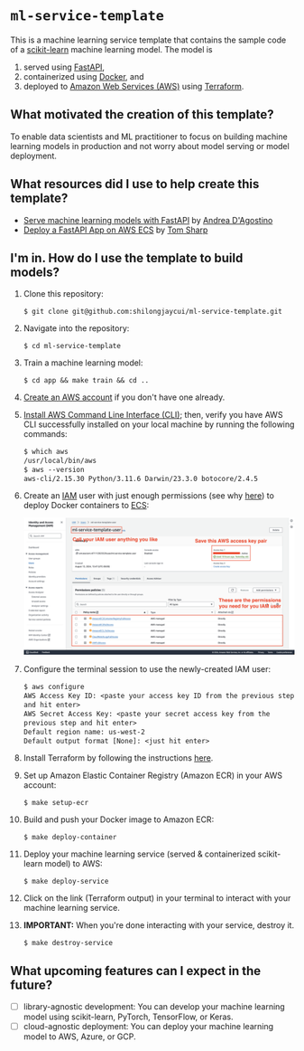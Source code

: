 # `ml-service-template`
This is a machine learning service template that contains the sample code of a [scikit-learn](https://scikit-learn.org/stable/) machine learning model. The model is
1. served using [FastAPI](https://fastapi.tiangolo.com/),
2. containerized using [Docker](https://www.docker.com/), and
3. deployed to [Amazon Web Services (AWS)](https://aws.amazon.com/) using [Terraform](https://www.terraform.io/).

## What motivated the creation of this template?
To enable data scientists and ML practitioner to focus on building machine learning models in production and not worry about model serving or model deployment.

## What resources did I use to help create this template?
- [Serve machine learning models with FastAPI](https://medium.com/@theDrewDag/serve-machine-learning-models-with-fastapi-e329ca3a89c6) by [Andrea D'Agostino](https://www.linkedin.com/in/andrewdag/)
- [Deploy a FastAPI App on AWS ECS](https://medium.com/aspiring-data-scientist/deploy-a-fastapi-app-on-aws-ecs-034b8b7b5ac2) by [Tom Sharp](https://medium.com/@tomsharp)

## I'm in. How do I use the template to build models?
1. Clone this repository:
   ```
   $ git clone git@github.com:shilongjaycui/ml-service-template.git
   ```
2. Navigate into the repository:
   ```
   $ cd ml-service-template
   ```
3. Train a machine learning model:
   ```
   $ cd app && make train && cd ..
   ```
4. [Create an AWS account](https://aws.amazon.com/resources/create-account/) if you don't have one already.
5. [Install AWS Command Line Interface (CLI)](https://docs.aws.amazon.com/cli/latest/userguide/getting-started-install.html); then, verify you have AWS CLI successfully installed on your local machine by running the following commands:
   ```
   $ which aws
   /usr/local/bin/aws
   $ aws --version
   aws-cli/2.15.30 Python/3.11.6 Darwin/23.3.0 botocore/2.4.5
   ```
6. Create an [IAM](https://aws.amazon.com/iam/) user with just enough permissions (see why [here](https://docs.aws.amazon.com/wellarchitected/latest/framework/sec_permissions_least_privileges.html)) to deploy Docker containers to [ECS](https://aws.amazon.com/ecs/):

   ![`ml-service-template` IAM user](./ml-service-template-iam-user.png)
7. Configure the terminal session to use the newly-created IAM user:
   ```
   $ aws configure
   AWS Access Key ID: <paste your access key ID from the previous step and hit enter>
   AWS Secret Access Key: <paste your secret access key from the previous step and hit enter>
   Default region name: us-west-2
   Default output format [None]: <just hit enter>
   ```
8. Install Terraform by following the instructions [here](https://developer.hashicorp.com/terraform/tutorials/aws-get-started/install-cli#install-terraform).
9. Set up Amazon Elastic Container Registry (Amazon ECR) in your AWS account:
   ```
   $ make setup-ecr
   ```
10. Build and push your Docker image to Amazon ECR:
    ```
    $ make deploy-container
    ```
11. Deploy your machine learning service (served & containerized scikit-learn model) to AWS:
    ```
    $ make deploy-service
    ```
12. Click on the link (Terraform output) in your terminal to interact with your machine learning service.
13. **IMPORTANT:** When you're done interacting with your service, destroy it.
    ```
    $ make destroy-service
    ```

## What upcoming features can I expect in the future?
- [ ] library-agnostic development: You can develop your machine learning model using scikit-learn, PyTorch, TensorFlow, or Keras.
- [ ] cloud-agnostic deployment: You can deploy your machine learning model to AWS, Azure, or GCP.
